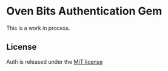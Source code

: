 # Oven Bits Authentication Gem

This is a work in process.

## License

Auth is released under the [MIT license](http://www.opensource.org/licenses/MIT)